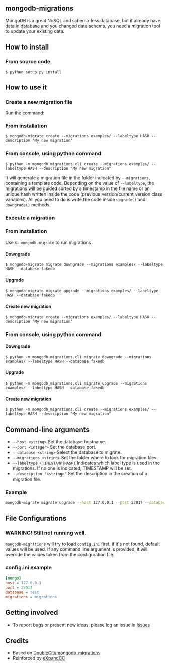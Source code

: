 mongodb-migrations
------------------

MongoDB is a great NoSQL and schema-less database, but if already have data in database and you changed data schema, you need a migration tool to update your existing data.

## How to install

### From source code

    $ python setup.py install

## How to use it

### Create a new migration file

Run the command:

### From installation
    $ mongodb-migrate create --migrations examples/ --labeltype HASH --description "My new migration"
### From console, using python command
    $ python -m mongodb_migrations.cli create --migrations examples/ --labeltype HASH --description "My new migration"

It will generate a migration file in the folder indicated by `--migrations`, containing a template code.
Depending on the value of `--labeltype`, the migrations will be guided sorted by a timestamp in the file name or an unique hash written inside the code (previous_version/current_version class variables).
All you need to do is write the code inside `upgrade()` and `downgrade()` methods.


### Execute a migration

### From installation
Use cli `mongodb-migrate` to run migrations
#### Downgrade
    $ mongodb-migrate migrate downgrade --migrations examples/ --labeltype HASH --database fakedb
#### Upgrade
    $ mongodb-migrate migrate upgrade --migrations examples/ --labeltype HASH --database fakedb
#### Create new migration
    $ mongodb-migrate create --migrations examples/ --labeltype HASH --description "My new migration"

### From console, using python command
#### Downgrade
    $ python -m mongodb_migrations.cli migrate downgrade --migrations examples/ --labeltype HASH --database fakedb
#### Upgrade
    $ python -m mongodb_migrations.cli migrate upgrade --migrations examples/ --labeltype HASH --database fakedb
#### Create new migration
    $ python -m mongodb_migrations.cli create --migrations examples/ --labeltype HASH --description "My new migration"


## Command-line arguments

* `--host <string>` Set the database hostname.
* `--port <integer>` Set the database port.
* `--database <string>` Select the database to migrate.
* `--migrations <string>` Set the folder where to look for migration files.
* `--labeltype (TIMESTAMP|HASH)` Indicates which label type is used in the migrations. If no one is indicated, TIMESTAMP will be set.
* `--description "<string>"` Set the description in the creation of a migration file.

### Example

```bash
mongodb-migrate migrate upgrade --host 127.0.0.1 --port 27017 --database test --migrations examples
```


## File Configurations

### WARNING! Still not running well.

`mongodb-migrations` will try to load `config.ini` first, if it's not found,
default values will be used. If any command line argument is provided,
it will override the values taken from the configuration file.

### config.ini example

```ini
[mongo]
host = 127.0.0.1
port = 27017
database = test
migrations = migrations
```


## Getting involved

* To report bugs or present new ideas, please log an issue in [Issues](https://github.com/eXpandCC/mongodb-migrations/issues)

## Credits

* Based on [DoubleCiti/mongodb-migrations](https://github.com/DoubleCiti/mongodb-migrations)
* Reinforced by [eXpandCC](https://github.com/eXpandCC)
